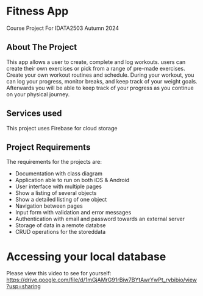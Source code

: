# Fitness App

Course Project For IDATA2503 Autumn 2024

## About The Project

This app allows a user to create, complete and log workouts. users can create their own exercises or pick from a range of pre-made exercises. Create your own workout routines and schedule. During your workout, you can log your progress, monitor breaks, and keep track of your weight goals. Afterwards you will be able to keep track of your progress as you continue on your physical journey.

## Services used

This project uses Firebase for cloud storage

## Project Requirements

The requirements for the projects are:

- Documentation with class diagram
- Application able to run on both iOS & Android
- User interface with multiple pages
- Show a listing of several objects
- Show a detailed listing of one object
- Navigation between pages
- Input form with validation and error messages
- Authentication with email and password towards an external server
- Storage of data in a remote databse
- CRUD operations for the storeddata

# Accessing your local database

Please view this video to see for yourself:
https://drive.google.com/file/d/1mGjAMrG91rBiw7BYtAwrYwPt_rybibio/view?usp=sharing

